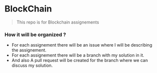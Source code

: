 # BlockChain

> This repo is for Blockchain assignements

### How it will be organized ?

- For each assignement there will be an issue where I will be describing the assignement.
- For each assignement there will be a branch with my solution in it.
- And also A pull request will be created for the branch where we can discuss my solution.